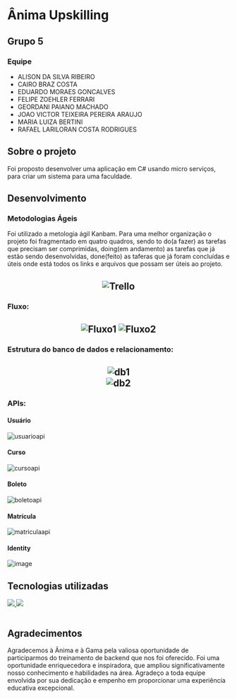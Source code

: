 # Ânima Upskilling
## Grupo 5
### Equipe 
- ALISON DA SILVA RIBEIRO
- CAIRO BRAZ COSTA
- EDUARDO MORAES GONCALVES
- FELIPE ZOEHLER FERRARI
- GEORDANI PAIANO MACHADO
- JOAO VICTOR TEIXEIRA PEREIRA ARAUJO
- MARIA LUIZA BERTINI
- RAFAEL LARILORAN COSTA RODRIGUES

## Sobre o projeto
Foi proposto desenvolver uma aplicação em C# usando micro serviços, para criar um sistema para uma faculdade. 


## Desenvolvimento
### Metodologias Ágeis 
Foi utilizado a metologia ágil Kanbam. Para uma melhor organização o projeto foi fragmentado em quatro quadros, sendo  to do(a fazer) as tarefas que precisam ser comprimidas, doing(em andamento) as tarefas que já estão sendo desenvolvidas, done(feito) as taferas que já foram concluídas e úteis onde está todos os links e arquivos que possam ser úteis ao projeto.

<h2 align="center">
   <img  src="https://github.com/alisondribeiro1/ProjetoAnima/assets/132950342/39140321-2181-4e45-bbcd-2dfb45715369" alt="Trello"/>
</h2>

### Fluxo:
<h2 align="center">
   <img  src="https://github.com/alisondribeiro1/ProjetoAnima/assets/132950342/e2dec40a-70b6-4441-8864-ee0736b8f954" alt="Fluxo1"/>
   <img  src="https://github.com/alisondribeiro1/ProjetoAnima/assets/132950342/52e8179a-45fc-4e7c-a341-134e05c8cdbc" alt="Fluxo2"/>
</h2>

### Estrutura do banco de dados e relacionamento:

<h2 align="center">
   <img  src="https://github.com/alisondribeiro1/ProjetoAnima/assets/132950342/47226409-2826-4349-a95b-547938b0f842" alt="db1"/><br/>
   <img  src="https://github.com/alisondribeiro1/ProjetoAnima/assets/132950342/14e03b53-d032-4912-b6db-29b702ea2854" alt="db2"/>
</h2>


### APIs:
#### Usuário
![usuarioapi](https://github.com/alisondribeiro1/ProjetoAnima/assets/132950342/9c2c79fe-6e04-438d-8dc6-ea37b745082c)

#### Curso
![cursoapi](https://github.com/alisondribeiro1/ProjetoAnima/assets/132950342/b18dd049-d8c4-4bf5-ac37-5b3d37e48fa6)

#### Boleto
![boletoapi](https://github.com/alisondribeiro1/ProjetoAnima/assets/132950342/6d04c7d1-abb4-4ac7-b39e-b79e18bfa143)

#### Matrícula
![matriculaapi](https://github.com/alisondribeiro1/ProjetoAnima/assets/132950342/85e91a44-9d60-4c91-955b-eeb44ac6c317)

#### Identity
![image](https://github.com/alisondribeiro1/ProjetoAnima/assets/52212371/e36b57a3-9034-480f-b899-6f096cae059a)



## Tecnologias utilizadas 
<table  align= "center">

   <tr>
   <a  href="https://skillicons.dev">
    <img src="https://skillicons.dev/icons?i=git,github,dotnet,c#" />
    <img src="https://skillicons.dev/icons?i=vscode,js,vue,typescript,postgres,docker" />
  </a>
 </tr>
  </table>  

## Agradecimentos
Agradecemos à Ânima e à Gama pela valiosa oportunidade de participarmos do treinamento de backend que nos foi oferecido. Foi uma oportunidade enriquecedora e inspiradora, que ampliou significativamente nosso conhecimento e habilidades na área. Agradeço a toda equipe envolvida por sua dedicação e empenho em proporcionar uma experiência educativa excepcional.
      
